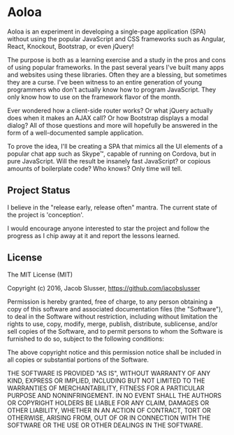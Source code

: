 # Aoloa
Aoloa is an experiment in developing a single-page application (SPA) without using the popular JavaScript and CSS frameworks such as Angular, React, Knockout, Bootstrap, or even jQuery!

The purpose is both as a learning exercise and a study in the pros and cons of using popular frameworks. In the past several years I've built many apps and websites using these libraries. Often they are a blessing, but sometimes they are a curse. I've been witness to an entire generation of young programmers who don't actually know how to program JavaScript. They only know how to use on the framework flavor of the month.

Ever wondered how a client-side router works? Or what jQuery actually does when it makes an AJAX call? Or how Bootstrap displays a modal dialog? All of those questions and more will hopefully be answered in the form of a well-documented sample application.

To prove the idea, I'll be creating a SPA that mimics all the UI elements of a popular chat app such as Skype&trade;, capable of running on Cordova, but in pure JavaScript. Will the result be insanely fast JavaScript? or copious amounts of boilerplate code? Who knows? Only time will tell.

## Project Status
I believe in the "release early, release often" mantra. The current state of the project is 'conception'.

I would encourage anyone interested to star the project and follow the progress as I chip away at it and report the lessons learned.

## License

The MIT License (MIT)

Copyright (c) 2016, Jacob Slusser, https://github.com/jacobslusser

Permission is hereby granted, free of charge, to any person obtaining a copy
of this software and associated documentation files (the "Software"), to deal
in the Software without restriction, including without limitation the rights
to use, copy, modify, merge, publish, distribute, sublicense, and/or sell
copies of the Software, and to permit persons to whom the Software is
furnished to do so, subject to the following conditions:

The above copyright notice and this permission notice shall be included in all
copies or substantial portions of the Software.

THE SOFTWARE IS PROVIDED "AS IS", WITHOUT WARRANTY OF ANY KIND, EXPRESS OR
IMPLIED, INCLUDING BUT NOT LIMITED TO THE WARRANTIES OF MERCHANTABILITY,
FITNESS FOR A PARTICULAR PURPOSE AND NONINFRINGEMENT. IN NO EVENT SHALL THE
AUTHORS OR COPYRIGHT HOLDERS BE LIABLE FOR ANY CLAIM, DAMAGES OR OTHER
LIABILITY, WHETHER IN AN ACTION OF CONTRACT, TORT OR OTHERWISE, ARISING FROM,
OUT OF OR IN CONNECTION WITH THE SOFTWARE OR THE USE OR OTHER DEALINGS IN THE
SOFTWARE.
